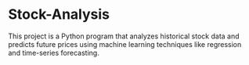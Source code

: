 # Stock-Analysis
This project is a Python program that analyzes historical stock data and predicts future prices using machine learning techniques like regression and time-series forecasting.
